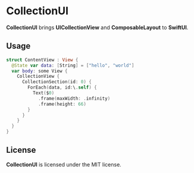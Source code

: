 # CollectionUI

**CollectionUI** brings **UICollectionView** and **ComposableLayout** to **SwiftUI**.



## Usage



```swift
struct ContentView : View {
  @State var data: [String] = ["hello", "world"]
  var body: some View {
    CollectionView {
      CollectionSection(id: 0) {
        ForEach(data, id:\.self) {
          Text($0)
          	.frame(maxWidth: .infinity)
          	.frame(height: 66)
        }
      }
    }
  }
}
```



## License

**CollectionUI** is licensed under the MIT license.
